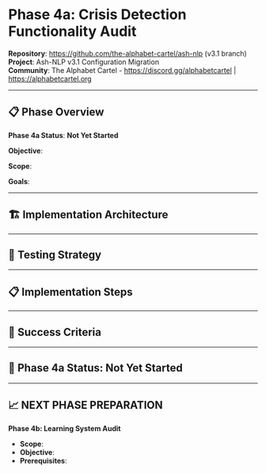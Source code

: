 <!-- ash-nlp/docs/v3.1/phase/4/a/tracker.md -->
<!--
Documentation for Phase 4a for Ash-NLP Service v3.1
FILE VERSION: v3.1-4a-1-1
LAST MODIFIED: 2025-08-13
PHASE: 4a
CLEAN ARCHITECTURE: v3.1 Compliant
-->
# Phase 4a: Crisis Detection Functionality Audit

**Repository**: https://github.com/the-alphabet-cartel/ash-nlp (v3.1 branch)  
**Project**: Ash-NLP v3.1 Configuration Migration  
**Community**: The Alphabet Cartel - https://discord.gg/alphabetcartel | https://alphabetcartel.org

---

## 📋 **Phase Overview**

**Phase 4a Status**: **Not Yet Started**

**Objective**:

**Scope**: 

**Goals**: 

---

## 🏗️ **Implementation Architecture**

---

## 🧪 **Testing Strategy**

---

## 📋 **Implementation Steps**

---

## 🎯 **Success Criteria**

---

## 🎉 **Phase 4a Status: Not Yet Started**

---

## 📈 **NEXT PHASE PREPARATION**

**Phase 4b: Learning System Audit**
- **Scope**: 
- **Objective**: 
- **Prerequisites**: 